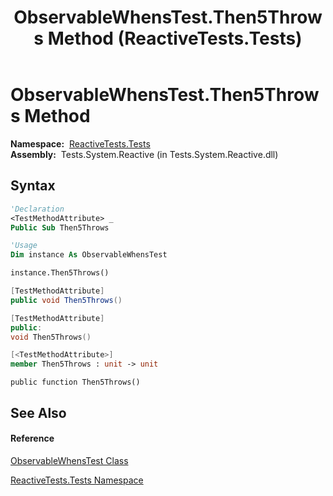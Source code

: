 ﻿---
title: ObservableWhensTest.Then5Throws Method  (ReactiveTests.Tests)
TOCTitle: Then5Throws Method
ms:assetid: M:ReactiveTests.Tests.ObservableWhensTest.Then5Throws
ms:mtpsurl: https://msdn.microsoft.com/en-us/library/reactivetests.tests.observablewhenstest.then5throws(v=VS.103)
ms:contentKeyID: 36619370
ms.date: 06/28/2011
mtps_version: v=VS.103
f1_keywords:
- ReactiveTests.Tests.ObservableWhensTest.Then5Throws
dev_langs:
- CSharp
- JScript
- VB
- FSharp
- c++
---

# ObservableWhensTest.Then5Throws Method

**Namespace:**  [ReactiveTests.Tests](hh289046\(v=vs.103\).md)  
**Assembly:**  Tests.System.Reactive (in Tests.System.Reactive.dll)

## Syntax

``` vb
'Declaration
<TestMethodAttribute> _
Public Sub Then5Throws
```

``` vb
'Usage
Dim instance As ObservableWhensTest

instance.Then5Throws()
```

``` csharp
[TestMethodAttribute]
public void Then5Throws()
```

``` c++
[TestMethodAttribute]
public:
void Then5Throws()
```

``` fsharp
[<TestMethodAttribute>]
member Then5Throws : unit -> unit 
```

``` jscript
public function Then5Throws()
```

## See Also

#### Reference

[ObservableWhensTest Class](hh303102\(v=vs.103\).md)

[ReactiveTests.Tests Namespace](hh289046\(v=vs.103\).md)

